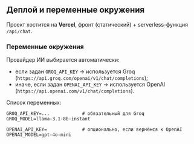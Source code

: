 ## Деплой и переменные окружения

Проект хостится на **Vercel**, фронт (статический) + serverless-функция `/api/chat`.

### Переменные окружения

Провайдер ИИ выбирается автоматически:
- если задан `GROQ_API_KEY` → используется Groq (`https://api.groq.com/openai/v1/chat/completions`);
- иначе, если задан `OPENAI_API_KEY` → используется OpenAI (`https://api.openai.com/v1/chat/completions`).

Список переменных:
```env
GROQ_API_KEY=...            # обязательный для Groq
GROQ_MODEL=llama-3.1-8b-instant

OPENAI_API_KEY=             # опционально, если вернёмся к OpenAI
OPENAI_MODEL=gpt-4o-mini
